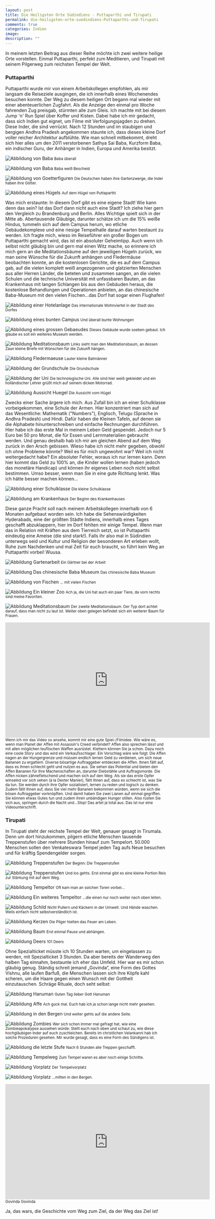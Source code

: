```yaml
---
layout: post
title: Die Heiligsten Orte Südindiens - Puttaparthi und Tirupati
permalink: die-heiligsten-orte-suedindiens-Puttaparthi-und-Tirupati 
comments: true
categories: Indien
image: 
description: ""
---
```


<p>In meinem letzten Beitrag aus dieser Reihe möchte ich zwei weitere heilige Orte vorstellen. Einmal Puttaparthi, perfekt zum Meditieren, und Tirupati mit seinem Pilgerweg zum reichsten Tempel der Welt.</p>
<h3>Puttaparthi</h3>
<p>Puttaparthi wurde mir von einem Arbeitskollegen empfohlen, als mir langsam die Reiseziele ausgingen, die ich innerhalb eines Wochenendes besuchen konnte. Der Weg zu diesem heiligen Ort begann mal wieder mit einer abenteuerlichen Zugfahrt. Als die Anzeige den einmal pro Woche fahrenden Zug preisgab, stürmten alle zum Gleis. Ich machte mit bei diesem Jump 'n' Run Spiel über Koffer und Kisten. Dabei habe ich mir gedacht, dass sich Indien gut eignet, um Filme mit Verfolgungsjagden zu drehen. Diese Inder, die sind verrückt. Nach 12 Stunden und im staubigen und bergigen Andhra Pradesh angekommen staunte ich, dass dieses kleine Dorf voller reicher Architektur aufblühte. Wie man schnell mitbekommt, dreht sich hier alles um den 2011 verstorbenen Sathya Sai Baba, Kurzform Baba, ein indischer Guru, der Anhänger in Indien, Europa und Amerika besitzt.</p>

![Abbildung von Baba](/images/alles_baba.jpg "Baba überall")
<small>Baba überall</small>

![Abbildung von Baba](/images/allesistgott.jpg "Baba weiß Bescheid")
<small>Baba weiß Bescheid</small>

![Abbildung von Goetterfiguren](/images/putta_figuren.jpg "Götterfiguren")
<small>Die Deutschen haben ihre Gartenzwerge, die Inder haben ihre Götter.</small>

![Abbildung eines Hügels](/images/putta_fahnen.jpg "Auf dem Hügel von Puttaparthi")
<small>Auf dem Hügel von Puttaparthi</small>

<p>Was mich erstaunte: In diesem Dorf gibt es eine eigene Stadt! Wie kann denn das sein? Ist das Dorf dann nicht auch eine Stadt? Ich ziehe hier gern den Vergleich zu Brandenburg und Berlin. Alles Wichtige spielt sich in der Mitte ab. Abertausende Gläubige, darunter schätze ich um die 15% weiße Hindus, tummeln sich auf dem Campus herum, wo etliche Gebäudekomplexe und eine riesige Tempelhalle darauf warten bestaunt zu werden. Ich fragte mich, wieso im Reiseführer ein großer Bogen um Puttaparthi gemacht wird, das ist ein absoluter Geheimtipp. Auch wenn ich selbst nicht gläubig bin und gern mal einen Witz mache, so erinnere ich mich gern an die Meditationsbäume auf den jeweiligen Hügeln zurück, wo man seine Wünsche für die Zukunft anhängen und Fledermäuse beobachten konnte, an die kostenlosen Gerichte, die es auf dem Campus gab, auf die vielen komplett weiß angezogenen und glatzierten Menschen aus aller Herren Länder, die beteten und zusammen sangen, an die vielen Schulen und die technische Universität mit unfassbaren Bauten, an das Krankenhaus mit langen Schlangen bis aus den Gebäuden heraus, die kostenlose Behandlungen und Operationen anbieten, an das chinesische Baba-Museum mit den vielen Fischen…das Dorf hat sogar einen Flughafen!</p>

![Abbildung einer Hotelanlage](/images/putta_hotels.jpg "Die Hotelanlage")
<small>Das internationale Wohnviertel in der Stadt des Dorfes</small>

![Abbildung eines bunten Campus](/images/putta_wohnungen.jpg "Der bunte Campus")
<small>Und überall bunte Wohnungen</small>

![Abbildung eines grossen Gebaeudes](/images/putta_museum.jpg "Ein neues Museum")
<small>Dieses Gebäude wurde soeben gebaut. Ich glaube es soll ein weiteres Museum werden.</small>

![Abbildung Meditationsbaum](/images/medbaum1.jpg "Der erste Meditationsbaum")
<small>Links sieht man den Meditationsbaum, an dessen Zaun kleine Briefe mit Wünschen für die Zukunft hängen.</small>

![Abbildung Fledermaeuse](/images/bats.jpg "Fledermäuse")
<small>Lauter kleine Batmänner</small>

![Abbildung der Grundschule](/images/putta_grundschule.jpg "Die Grundschule")
<small>Die Grundschule</small>

![Abbildung der Uni](/images/putta_technologyUniversity.jpg "Die TU")
<small>Die technologische Uni. Alle sind hier weiß gekleidet und ein holländischer Lehrer grüßt mich auf seinem dicken Motorrad.</small>

![Abbildung Aussicht Huegel](/images/putta_ausblick.jpg "Die Aussicht vom Hügel")
<small>Die Aussicht vom Hügel</small>

<p>Zwecks einer Sache ärgere ich mich. Aus Zufall bin ich an einer Schulklasse vorbeigekommen, eine Schule der Armen. Hier konzentriert man sich auf das Wesentliche: Mathematik ("Numbers"), Englisch, Telugu (Sprache in Andhra Pradesh) und Hindi. Dafür haben die Kleinen Tafeln, auf denen sie die Alphabete hinunterschreiben und einfache Rechnungen durchführen. Hier habe ich das erste Mal in meinem Leben Geld gespendet. Jedoch nur 5 Euro bei 50 pro Monat, die für Essen und Lernmaterialien gebraucht werden. Und genau deshalb hab ich mir am gleichen Abend auf dem Weg zurück in den Arsch gebissen. Wieso habe ich nicht mehr gegeben, obwohl ich ohne Probleme könnte? Weil es für mich ungewohnt war? Weil ich nicht weitergedacht habe? Ein absoluter Fehler, woraus ich nur lernen kann. Denn hier kommt das Geld zu 100% an, die Kinder wollen lernen (haben jedoch das monetäre Handicap) und können ihr eigenes Leben noch nicht selbst bestimmen. Umso besser, wenn man Sie in eine gute Richtung lenkt. Was ich hätte besser machen können...</p>

![Abbildung einer Schulklasse](/images/putta_schule.jpg "Eine kleine Schulklasse")
<small>Die kleine Schulklasse</small>

![Abbildung am Krankenhaus](/images/putta_hospital.jpg "Am Krankenhaus")
<small>Der Beginn des Krankenhauses</small>

<p>Diese ganze Pracht soll nach meinem Arbeitskollegen innerhalb von 6 Monaten aufgebaut worden sein. Ich habe die Sehenswürdigkeiten Hyderabads, eine der größten Städte Indiens, innerhalb eines Tages geschafft abzuklappern, hier im Dorf fehlten mir einige Tempel. Wenn man das in Relation mit Kräften aus dem Tierreich setzt, so ist Puttaparthi eindeutig eine Ameise (die sind stark!). Falls ihr also mal in Südindien unterwegs seid und Kultur und Religion der besonderen Art erleben wollt, Ruhe zum Nachdenken und mal Zeit für euch braucht, so führt kein Weg an Puttaparthi vorbei! Wuusa.</p>

![Abbildung Gartenarbeit](/images/putta_garten.jpg "Gartenarbeit")
<small>Ein Gärtner bei der Arbeit</small>

![Abbildung Das chinesische Baba Museum](/images/babamuseum1.jpg "Das chinesische Baba Museum")
<small>Das chinesische Baba Museum</small>

![Abbildung von Fischen](/images/babamuseum2.jpg "Fische")
<small>... mit vielen Fischen</small>

![Abbildung Ein kleiner Zoo](/images/putta_zoo.jpg "Ein kleiner Zoo")
<small>Ach ja, die Uni hat auch ein paar Tiere, da vorn rechts sind meine Favoriten.</small>

![Abbildung Meditationsbaum](/images/medbaum2.jpg "Der zweite Meditationsbaum")
<small>Der zweite Meditationsbaum. Der Typ dort achtet darauf, dass man nicht zu laut ist. Weiter oben gelegen befindet sich ein weiterer Baum für Frauen.</small>

<iframe width="640" height="360" src="https://www.youtube.com/embed/R2Nh1Ikw8LY" frameborder="0" allowfullscreen></iframe>
<small>Wenn ich mir das Video so ansehe, kommt mir eine gute Spiel-/Filmidee. Wie wäre es, wenn man Planet der Affen mit Assassin's Creed verbindet? Affen also sprechen lässt und mit allen möglichen teuflischen Waffen ausrüstet. Klettern können Sie ja schon. Dazu noch eine coole Story und das wird ein Verkaufsschlager. Ein Vorschlag wäre wie folgt: Die Affen nagen an der Hungergrenze und müssen endlich lernen Geld zu verdienen, um sich neue Bananen zu ergattern. Diverse bösartige Auftraggeber entdecken die Affen. Ihnen fällt auf, dass es ihnen schlecht geht und nutzen es aus. Sie sehen das Potential und bieten den Affen Bananen für ihre Machenschaften an, darunter Diebstähle und Auftragsmorde. Die Affen nicken zähnefletschend und machen sich auf den Weg. Als sie das erste Opfer winselnd vor sich sehen (à la Dexter Manier), fällt Ihnen auf, dass es schlecht ist, was Sie da tun. Sie werden durch ihre Opfer sozialisiert, lernen zu reden und logisch zu denken. Zudem fällt Ihnen auf, dass Sie viel mehr Bananen bekommen würden, wenn sie sich die bösen Auftraggeber vorknöpften. Und damit haben Sie zwei Lianen auf einmal gegriffen. Sie können etwas Gutes tun und zudem ihren unbändigen Hunger stillen. Also rüsten Sie sich aus, springen durch die Nacht und...Stop! Das artet ja total aus. Das ist nur eine Videounterschrift.</small>

<h3>Tirupati</h3>
<p>In Tirupati steht der reichste Tempel der Welt, genauer gesagt in Tirumala. Denn um dort hinzukommen, pilgern etliche Menschen tausende Treppenstufen über mehrere Stunden hinauf zum Tempelort. 50.000 Menschen sollen den Venkateswara Tempel jeden Tag aufs Neue besuchen und für kräftig Spendengelder sorgen.</p>

![Abbildung Treppenstufen](/images/tiru_anfang.jpg "Der Beginn des Pilgerwegs")
<small>Der Beginn: Die Treppenstufen</small>

![Abbildung Treppenstufen](/images/tiru_anfang2.jpg "Treppenstufen")
<small>Und los gehts. Erst einmal gibt es eine kleine Portion Reis zur Stärkung mit auf dem Weg.</small>

![Abbildung Tempeltor](/images/tiru_tor.jpg "Eins von vielen Toren")
<small>Oft kam man an solchen Toren vorbei...</small>

![Abbildung Ein weiteres Tempeltor](/images/tiru_tor2.jpg "Ein weiteres Tempeltor")
<small>...die einen nur noch weiter nach oben leiten.</small>

![Abbildung Schild](/images/tiru_urination.jpg "Das weltliche Schild")
<small>Nicht Pullern und Käckern in der Umwelt. Und Hände waschen. Weils einfach nicht selbstverständlich ist.</small>

![Abbildung Kerzen](/images/tiru_kerzen.jpg "Minikerzen")
<small>Die Pilger hielten das Feuer am Leben.</small>

![Abbildung Baum](/images/abhaengbaum.jpg "Abhängbaum")
<small>Erst einmal Pause und abhängen.</small>

![Abbildung Deers](/images/tiru_deers.jpg "Oh my deer")
<small>101 Deers</small>

<p>Ohne Spezialticket müsste ich 10 Stunden warten, um eingelassen zu werden, mit Spezialticket 3 Stunden. Da aber bereits der Wanderweg den halben Tag einnahm, bestaunte ich eher das Umfeld. Hier war es mir schon gläubig genug. Ständig schreit jemand „Govinda“, eine Form des Gottes Vishnu, alle laufen Barfuß, die Menschen lassen sich ihre Köpfe kahl scheren, um die Haare gegen einen Wunsch mit der Gottheit einzutauschen. Schräge Rituale, doch seht selbst:</p>

![Abbildung Hanuman](/images/tiru_hanuman.jpg "Hanuman")
<small>Guten Tag lieber Gott Hanuman</small>

![Abbildung Affe](/images/tiru_affe.jpg "Wieder mal Affen")
<small>Ach guck mal. Euch hab ich ja schon lange nicht mehr gesehen.</small>

![Abbildung in den Bergen](/images/tiru_wanderweg.jpg "Auf zur anderen Seite")
<small>Und weiter gehts auf die andere Seite.</small>

![Abbildung Zombies](/images/tiru_zombies.jpg "Indische Zombies")
<small>Wer sich schon immer mal gefragt hat, wie eine Zombieapokalypse aussehen würde: Stellt euch nach oben und schaut zu, wie diese hochgläubigen Inder auf euch zuschleichen. Bereits im christlichen Velankanni hab ich solche Prozeduren gesehen. Mir wurde gesagt, dass es eine Form des Sündigens ist.</small>

![Abbildung die letzte Stufe](/images/tiru_end.jpg "Die letzte Stufe")
<small>Nach 6 Stunden alle Treppen geschafft.</small>

![Abbildung Tempelweg](/images/tiru_to_temple.jpg "Das letzte Stück zum Tempel")
<small>Zum Tempel waren es aber noch einige Schritte.</small>

![Abbildung Vorplatz](/images/tiru_temple.jpg "Der Vorplatz")
<small>Der Tempelvorplatz</small>

![Abbildung Vorplatz](/images/tiru_temple2.jpg "Der Vorplatz")
<small>...mitten in den Bergen.</small>

<iframe width="640" height="360" src="https://www.youtube.com/embed/lFPW4yMHlac" frameborder="0" allowfullscreen></iframe>
<small>Govinda Govinda</small>

<p>Ja, das wars, die Geschichte vom Weg zum Ziel, da der Weg das Ziel ist!</p>